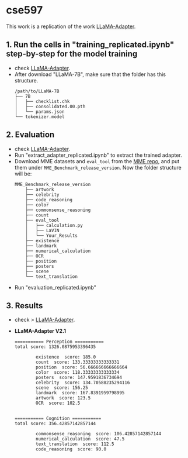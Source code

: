 # cse597
This work is a replication of the work  [LLaMA-Adapter]([https://github.com/BradyFU/Awesome-Multimodal-Large-Language-Models/tree/Evaluation](https://github.com/OpenGVLab/LLaMA-Adapter)).

## 1. Run the cells in "training_replicated.ipynb" step-by-step for the model training
- check [LLaMA-Adapter]([https://github.com/BradyFU/Awesome-Multimodal-Large-Language-Models/tree/Evaluation](https://github.com/OpenGVLab/LLaMA-Adapter)).
- After download "LLaMA-7B", make sure that the folder has this structure.
  ```
  /path/to/LLaMA-7B
  ├── 7B
  │   ├── checklist.chk
  │   ├── consolidated.00.pth
  │   └── params.json
  └── tokenizer.model
  ```


## 2. Evaluation
- check [LLaMA-Adapter]([https://github.com/BradyFU/Awesome-Multimodal-Large-Language-Models/tree/Evaluation](https://github.com/OpenGVLab/LLaMA-Adapter)).
- Run "extract_adapter_replicated.ipynb" to extract the trained adapter.
- Download MME datasets and `eval_tool` from the [MME repo](https://github.com/bradyfu/awesome-multimodal-large-language-models#our-mllm-works), and put them under `MME_Benchmark_release_version`. Now the folder structure will be:
    ```
    MME_Benchmark_release_version
        ├── artwork
        ├── celebrity
        ├── code_reasoning
        ├── color
        ├── commonsense_reasoning
        ├── count
        ├── eval_tool
        │   ├── calculation.py
        │   ├── LaVIN
        │   └── Your_Results
        ├── existence
        ├── landmark
        ├── numerical_calculation
        ├── OCR
        ├── position
        ├── posters
        ├── scene
        └── text_translation

- Run "evaluation_replicated.ipynb"


## 3. Results 
- check > [LLaMA-Adapter]([https://github.com/BradyFU/Awesome-Multimodal-Large-Language-Models/tree/Evaluation](https://github.com/OpenGVLab/LLaMA-Adapter)).

* **LLaMA-Adapter V2.1**

    ```
    =========== Perception ===========
    total score: 1326.0875953396435 

            existence  score: 185.0
            count  score: 133.33333333333331
            position  score: 56.666666666666664
            color  score: 118.33333333333334
            posters  score: 147.9591836734694
            celebrity  score: 134.70588235294116
            scene  score: 156.25
            landmark  score: 167.8391959798995
            artwork  score: 123.5
            OCR  score: 102.5


    =========== Cognition ===========
    total score: 356.42857142857144 

            commonsense_reasoning  score: 106.42857142857144
            numerical_calculation  score: 47.5
            text_translation  score: 112.5
            code_reasoning  score: 90.0
